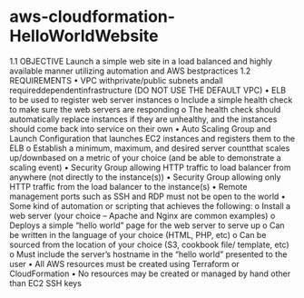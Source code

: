 # aws-cloudformation-HelloWorldWebsite
1.1 OBJECTIVE
Launch a simple web site in a load balanced and highly available manner utilizing automation
and AWS bestpractices
1.2 REQUIREMENTS
• VPC withprivate/public subnets andall requireddependentinfrastructure (DO NOT USE THE
DEFAULT VPC)
• ELB to be used to register web server instances
o Include a simple health check to make sure the web servers are responding
o The health check should automatically replace instances if they are unhealthy, and the
instances should come back into service on their own
• Auto Scaling Group and Launch Configuration that launches EC2 instances and registers them
to the ELB
o Establish a minimum, maximum, and desired server countthat scales up/downbased on
a metric of your choice (and be able to demonstrate a scaling event)
• Security Group allowing HTTP traffic to load balancer from anywhere (not directly to the
instance(s))
• Security Group allowing only HTTP traffic from the load balancer to the instance(s)
• Remote management ports such as SSH and RDP must not be open to the world
• Some kind of automation or scripting that achieves the following:
o Install a web server (your choice – Apache and Nginx are common examples)
o Deploys a simple “hello world” page for the web server to serve up
o Can be written in the language of your choice (HTML, PHP, etc)
o Can be sourced from the location of your choice (S3, cookbook file/ template, etc)
o Must include the server’s hostname in the “hello world” presented to the user
• All AWS resources must be created using Terraform or CloudFormation
• No resources may be created or managed by hand other than EC2 SSH keys
